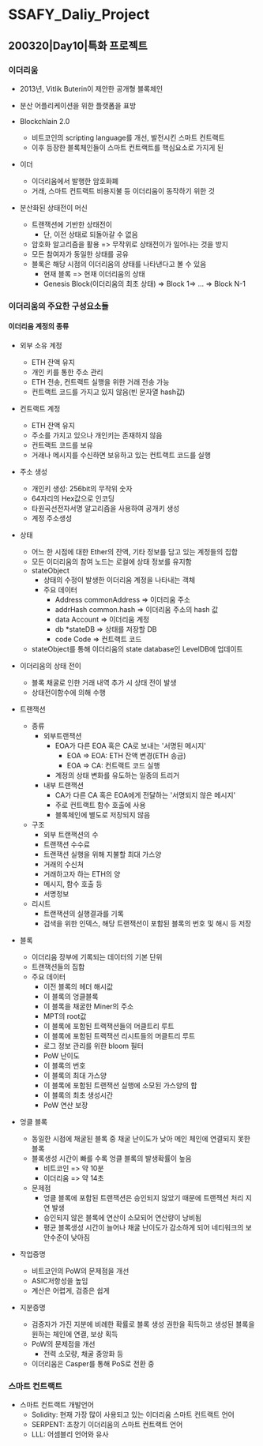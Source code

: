 # SSAFY_Daliy_Project

## 200320|Day10|특화 프로젝트

### 이더리움

- 2013년, Vitlik Buterin이 제안한 공개형 블록체인

- 분산 어플리케이션을 위한 플랫폼을 표방

- Blockchlain 2.0
  - 비트코인의 scripting language를 개선, 발전시킨 스마트 컨트랙트
  - 이후 등장한 블록체인들이 스마트 컨트랙트를 핵심요소로 가지게 된 

- 이더
  - 이더리움에서 발행한 암호화폐
  - 거래, 스마트 컨트랙트 비용지불 등 이더리움이 동작하기 위한 것

- 분산화된 상태전이 머신
  - 트랜잭션에 기반한 상태전이
    - 단, 이전 상태로 되돌아갈 수 없음
  - 암호화 알고리즘을 활용 => 무작위로 상태전이가 일어나는 것을 방지
  - 모든 참여자가 동일한 상태를 공유
  - 블록은 해당 시점의 이더리움의 상태를 나타낸다고 볼 수 있음
    - 현재 블록 => 현재 이더리움의 상태
    - Genesis Block(이더리움의 최초 상태) => Block 1=> ... => Block N-1

### 이더리움의 주요한 구성요소들

#### 이더리움 계정의 종류

- 외부 소유 계정
  - ETH 잔액 유지
  - 개인 키를 통한 주소 관리
  - ETH 전송, 컨트랙트 실행을 위한 거래 전송 가능
  - 컨트랙트 코드를 가지고 있지 않음(빈 문자열 hash값)
- 컨트랙트 계정
  - ETH 잔액 유지
  - 주소를 가지고 있으나 개인키는 존재하지 않음
  - 컨트랙트 코드를 보유
  - 거래나 메시지를 수신하면 보유하고 있는 컨트랙트 코드를 실행

- 주소 생성
  - 개인키 생성: 256bit의 무작위 숫자 
  - 64자리의 Hex값으로 인코딩
  - 타원곡선전자서명 알고리즘을 사용하여 공개키 생성
  - 계정 주소생성
- 상태
  - 어느 한 시점에 대한 Ether의 잔액, 기타 정보를 담고 있는 계정들의 집합
  - 모든 이더리움의 참여 노드는 로컬에 상태 정보를 유지함
  - stateObject
    - 상태의 수정이 발생한 이더리움 계정을 나타내는 객체
    - 주요 데이터
      - Address commonAddress => 이더리움 주소
      - addrHash common.hash => 이더리움 주소의 hash 값
      - data Account => 이더리움 계정
      - db *stateDB => 상태를 저장할 DB
      - code Code => 컨트랙트 코드
  - stateObject를 통해 이더리움의 state database인 LevelDB에 업데이트
- 이더리움의 상태 전이
  - 블록 채굴로 인한 거래 내역 추가 시 상태 전이 발생
  - 상태전이함수에 의해 수행
- 트랜잭션
  - 종류
    - 외부트랜잭션
      - EOA가 다른 EOA 혹은 CA로 보내는 '서명된 메시지'
        - EOA => EOA: ETH 잔액 변경(ETH 송금)
        - EOA => CA: 컨트랙트 코드 실행
      - 계정의 상태 변화를 유도하는 일종의 트리거
    - 내부 트랜잭션
      - CA가 다른 CA 혹은 EOA에게 전달하는 '서명되지 않은 메시지'
      - 주로 컨트랙트 함수 호출에 사용
      - 블록체인에 별도로 저장되지 않음
  - 구조
    - 외부 트랜잭션의 수
    - 트랜잭션 수수료
    - 트랜잭션 실행을 위해 지불할 최대 가스양
    - 거래의 수신처
    - 거래하고자 하는 ETH의 양
    - 메시지, 함수 호출 등
    - 서명정보
  - 리시트
    - 트랜잭션의 실행결과를 기록
    - 검색을 위한 인덱스, 해당 트랜잭션이 포함된 블록의 번호 및 해시 등 저장
- 블록
  - 이더리움 장부에 기록되는 데이터의 기본 단위
  - 트랜잭션들의 집합
  - 주요 데이터
    - 이전 블록의 헤더 해시값
    - 이 블록의 엉클블록
    - 이 블록을 채굴한 Miner의 주소
    - MPT의 root값
    - 이 블록에 포함된 트랙잭션들의 머클트리 루트
    - 이 블록에 포함된 트랙잭션 리시트들의 머클트리 루트
    - 로그 정보 관리를 위한 bloom 필터
    - PoW 난이도
    - 이 블록의 번호
    - 이 블록의 최대 가스양
    - 이 블록에 포함된 트랜잭션 실행에 소모된 가스양의 합
    - 이 블록의 최초 생성시간
    - PoW 연산 보장
- 엉클 블록
  - 동일한 시점에 채굴된 블록 중 채굴 난이도가 낮아 메인 체인에 연결되지 못한 블록
  - 블록생성 시간이 빠를 수록 엉클 블록의 발생확률이 높음
    - 비트코인 => 약 10분
    - 이더리움 => 약 14초
  - 문제점
    - 엉클 블록에 포함된 트랜잭션은 승인되지 않았기 때문에 트랜잭션 처리 지연 발생
    - 승인되지 않은 블록에 연산이 소모되어 연산량이 낭비됨
    - 평균 블록생성 시간이 늘어나 채굴 난이도가 감소하게 되어 네티워크의 보안수준이 낮아짐
- 작업증명
  - 비트코인의 PoW의 문제점을 개선
  - ASIC저항성을 높임
  - 계산은 어렵게, 검증은 쉽게
- 지분증명
  - 검증자가 가진 지분에 비례한 확률로 블록 생성 권한을 획득하고 생성된 블록을 원하는 체인에 연결, 보상 획득
  - PoW의 문제점을 개선
    - 전력 소모량, 채굴 중앙화 등
  - 이더리움은 Casper를 통해 PoS로 전환 중

### 스마트 컨트랙트

- 스마트 컨트랙트 개발언어
  - Solidity: 현재 가장 많이 사용되고 있는 이더리움 스마트 컨트랙트 언어
  - SERPENT: 초창기 이더리움의 스마트 컨트랙트 언어
  - LLL: 어셈블리 언어와 유사


